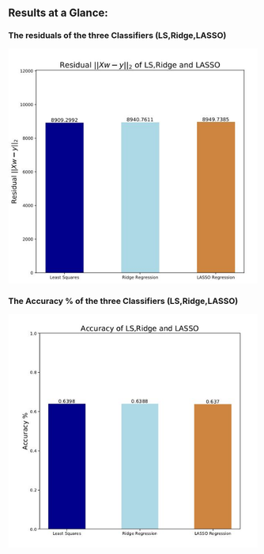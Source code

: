 

## Results at a Glance: 
### The residuals of the three Classifiers (LS,Ridge,LASSO)
![Figure1](https://github.com/Anabaa/ECE532_FALL20_PROJECT_NabaaAli/blob/pdf/resd_ls_r_lasso.jpg)
### The Accuracy % of the three Classifiers (LS,Ridge,LASSO)
![Figure2](https://github.com/Anabaa/ECE532_FALL20_PROJECT_NabaaAli/blob/pdf/Accuracy_LS_R_LASSO.jpg)
